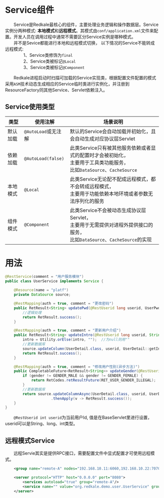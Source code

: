 # Service组件
&emsp;&emsp;Service是Redkale最核心的组件，主要处理业务逻辑和操作数据层。Service实例分两种模式: <b>本地模式</b>和<b>远程模式</b>。其模式由```conf/application.xml```文件来配置。开发人员在调用过程中通常不需要区分Service实例是哪种模式。 <br/>
&emsp;&emsp;并不是Sevice都能进行本地和远程模式切换， 以下情况的Service不能转成远程模式:      
&emsp;&emsp;&emsp;&emsp; 1、Service类修饰为```final```  <br>
&emsp;&emsp;&emsp;&emsp; 2、Service类被标记```@Local```  <br>
&emsp;&emsp;&emsp;&emsp; 3、Service类被标记```@Component```  <br>
         
&emsp;&emsp;Redkale进程启动时扫描可加载的Service实现类，根据配置文件配置的模式采用```ASM```技术动态生成相应的Service临时类进行实例化，并注册到ResourceFactory同其他Service、Servlet依赖注入。

## Service使用类型
|类型|使用注解|场景说明|
| --- | --- | --- |
|默认加载|```@AutoLoad```或无注解|默认的Service会自动加载并初始化，且会自动生成对应协议层Servlet|
|依赖加载|```@AutoLoad(false)```|此类Service只有被其他服务依赖或者显式的配置时才会被初始化，<br> 主要用于工具类功能服务， <br> 比如```DataSource```、```CacheSource```|
|本地模式|```@Local```|此类Service无论配不配成远程模式，都不会转成远程模式，<br>主要用于功能依赖本地环境或者参数无法序列化的服务|
|组件模式|```@Component```|此类Service不会被动态生成协议层Servlet，<br>主要用于无需提供对进程外提供接口的服务，<br> 比如```DataSource```、```CacheSource```的实现|
# 用法
```java
@RestService(comment = "用户服务模块")
public class UserService implements Service {
    
    @Resource(name = "platf")
    private DataSource source;

    @RestMapping(auth = true, comment = "更改密码")
    public RetResult<String> updatePwd(@RestUserid long userid, UserPwdBean bean) {
        //逻辑处理
        return RetResult.success();
    }

    @RestMapping(auth = true, comment = "更新用户介绍")
    public RetResult<String> updateIntro(@RestUserid long userid, String intro) {
        intro = Utility.orElse(intro, "");  //为null则用""
        //更新数据库
        source.updateColumn(UserDetail.class, userid, UserDetail::getIntro, intro); 
        return RetResult.success();
    }

    @RestMapping(auth = true, comment = "修改用户性别(异步方法)")
    public CompletableFuture<RetResult<String>> updateGender(@RestUserid long userid, short gender) {
        if (gender != GENDER_MALE && gender != GENDER_FEMALE) {
            return RetCodes.retResultFuture(RET_USER_GENDER_ILLEGAL);
        }        
        //更新数据库
        return source.updateColumnAsync(UserDetail.class, userid, UserDetail::getGender, gender)
                     .thenApply(v -> RetResult.success());
    }
}
```
&emsp;&emsp;```@RestUserid int userid```为当前用户Id, 值是在BaseServlet里进行设置，userid可以是String、long、int类型。

## 远程模式Service
&emsp;&emsp;远程Servie其实是提供RPC接口，需要配置文件中显式配置才可使用远程模式。
```xml
    <group name="remote-A" nodes="192.168.10.11:6060,192.168.10.22:7070"/>

    <server protocol="HTTP" host="0.0.0.0" port="8080">  
        <services autoload="true" group="remote-A"/>  
        <service name="" value="org.redkale.demo.user.UserService" group="remote-A"/>
    </server>
```